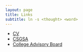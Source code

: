 ```yaml
---
layout: page
title: Links
subtitle: ln -s <thought> <word>
---
```


- [CV](https://github.com/vvzhukov/vvzhukov.github.io/blob/master/docs/VZ_CV.pdf)
- [CSGSA](https://uh.campuslabs.com/engage/organization/csgsa/roster)
- [College Advisory Board](https://uh.edu/nsm/students/graduate/advisory-board/)

